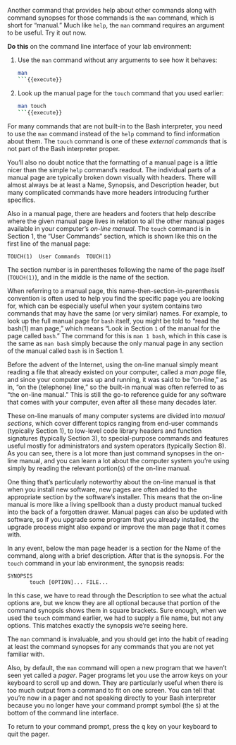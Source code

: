 Another command that provides help about other commands along with command synopses for those commands is the `man` command, which is short for &ldquo;manual.&rdquo; Much like `help`, the `man` command requires an argument to be useful. Try it out now.

**Do this** on the command line interface of your lab environment:

1. Use the `man` command without any arguments to see how it behaves:
    ```sh
    man
    ```{{execute}}
1. Look up the manual page for the `touch` command that you used earlier:
    ```sh
    man touch
    ```{{execute}}

For many commands that are not built-in to the Bash interpreter, you need to use the `man` command instead of the `help` command to find information about them. The `touch` command is one of these *external commands* that is not part of the Bash interpreter proper.

You&rsquo;ll also no doubt notice that the formatting of a manual page is a little nicer than the simple `help` command&rsquo;s readout. The individual parts of a manual page are typically broken down visually with headers. There will almost always be at least a Name, Synopsis, and Description header, but many complicated commands have more headers introducing further specifics.

Also in a manual page, there are headers and footers that help describe where the given manual page lives in relation to all the other manual pages available in your computer&rsquo;s *on-line manual*. The `touch` command is in Section 1, the &ldquo;User Commands&rdquo; section, which is shown like this on the first line of the manual page:

```
TOUCH(1)  User Commands  TOUCH(1)
```

The section number is in parentheses following the name of the page itself (`TOUCH(1)`), and in the middle is the name of the section.

When referring to a manual page, this name-then-section-in-parenthesis convention is often used to help you find the specific page you are looking for, which can be especially useful when your system contains two commands that may have the same (or very similar) names. For example, to look up the full manual page for `bash` itself, you might be told to &ldquo;read the bash(1) man page,&rdquo; which means &ldquo;Look in Section `1` of the manual for the page called `bash`.&rdquo; The command for this is `man 1 bash`, which in this case is the same as `man bash` simply because the only manual page in any section of the manual called `bash` is in Section 1.

Before the advent of the Internet, using the on-line manual simply meant reading a file that already existed on your computer, called a *man page* file, and since your computer was up and running, it was said to be &ldquo;on-line,&rdquo; as in, &ldquo;on the (telephone) line,&rdquo; so the built-in manual was often referred to as &ldquo;the on-line manual.&rdquo; This is still the go-to reference guide for any software that comes with your computer, even after all these many decades later.

These on-line manuals of many computer systems are divided into *manual sections*, which cover different topics ranging from end-user commands (typically Section 1), to low-level code library headers and function signatures (typically Section 3), to special-purpose commands and features useful mostly for administrators and system operators (typically Section 8). As you can see, there is a lot more than just command synopses in the on-line manual, and you can learn a lot about the computer system you&rsquo;re using simply by reading the relevant portion(s) of the on-line manual.

One thing that&rsquo;s particularly noteworthy about the on-line manual is that when you install new software, new pages are often added to the appropriate section by the software&rsquo;s installer. This means that the on-line manual is more like a living spellbook than a dusty product manual tucked into the back of a forgotten drawer. Manual pages can also be updated with software, so if you upgrade some program that you already installed, the upgrade process might also expand or improve the man page that it comes with.

In any event, below the man page header is a section for the Name of the command, along with a brief description. After that is the synopsis. For the `touch` command in your lab environment, the synopsis reads:

```
SYNOPSIS
       touch [OPTION]... FILE...
```

In this case, we have to read through the Description to see what the actual options are, but we know they are all optional because that portion of the command synopsis shows them in square brackets. Sure enough, when we used the `touch` command earlier, we had to supply a file name, but not any options. This matches exactly the synopsis we&rsquo;re seeing here.

The `man` command is invaluable, and you should get into the habit of reading at least the command synopses for any commands that you are not yet familiar with.

Also, by default, the `man` command will open a new program that we haven&rsquo;t seen yet called a *pager*. Pager programs let you use the arrow keys on your keyboard to scroll up and down. They are particularly useful when there is too much output from a command to fit on one screen. You can tell that you&rsquo;re now in a pager and not speaking directly to your Bash interpreter because you no longer have your command prompt symbol (the `$`) at the bottom of the command line interface.

To return to your command prompt, press the <kbd>q</kbd> key on your keyboard to quit the pager.
